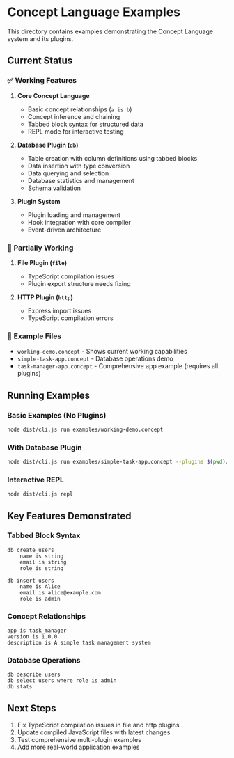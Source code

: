 # Concept Language Examples

This directory contains examples demonstrating the Concept Language system and its plugins.

## Current Status

### ✅ Working Features

1. **Core Concept Language**
   - Basic concept relationships (`a is b`)
   - Concept inference and chaining
   - Tabbed block syntax for structured data
   - REPL mode for interactive testing

2. **Database Plugin (`db`)**
   - Table creation with column definitions using tabbed blocks
   - Data insertion with type conversion
   - Data querying and selection
   - Database statistics and management
   - Schema validation

3. **Plugin System**
   - Plugin loading and management
   - Hook integration with core compiler
   - Event-driven architecture

### 🔧 Partially Working

1. **File Plugin (`file`)**
   - TypeScript compilation issues
   - Plugin export structure needs fixing

2. **HTTP Plugin (`http`)**
   - Express import issues
   - TypeScript compilation errors

### 📁 Example Files

- `working-demo.concept` - Shows current working capabilities
- `simple-task-app.concept` - Database operations demo
- `task-manager-app.concept` - Comprehensive app example (requires all plugins)

## Running Examples

### Basic Examples (No Plugins)

```bash
node dist/cli.js run examples/working-demo.concept
```

### With Database Plugin

```bash
node dist/cli.js run examples/simple-task-app.concept --plugins $(pwd)/plugins/db/index.js
```

### Interactive REPL

```bash
node dist/cli.js repl
```

## Key Features Demonstrated

### Tabbed Block Syntax

```concept
db create users
    name is string
    email is string
    role is string

db insert users
    name is Alice
    email is alice@example.com
    role is admin
```

### Concept Relationships

```concept
app is task_manager
version is 1.0.0
description is A simple task management system
```

### Database Operations

```concept
db describe users
db select users where role is admin
db stats
```

## Next Steps

1. Fix TypeScript compilation issues in file and http plugins
2. Update compiled JavaScript files with latest changes
3. Test comprehensive multi-plugin examples
4. Add more real-world application examples
